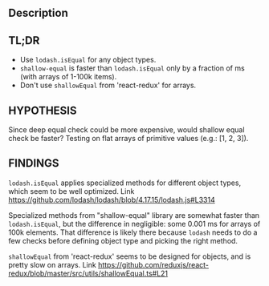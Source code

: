 ## Description

## TL;DR

- Use `lodash.isEqual` for any object types.
- `shallow-equal` is faster than `lodash.isEqual` only by a fraction of ms (with arrays of 1-100k items).
- Don't use `shallowEqual` from 'react-redux' for arrays.

## HYPOTHESIS

Since deep equal check could be more expensive, would shallow equal check be faster? Testing on flat arrays of primitive values (e.g.: [1, 2, 3]).

## FINDINGS

`lodash.isEqual` applies specialized methods for different object types, which seem to be well optimized.
Link https://github.com/lodash/lodash/blob/4.17.15/lodash.js#L3314

Specialized methods from "shallow-equal" library are somewhat faster than `lodash.isEqual`, but the difference in negligible: some 0.001 ms for arrays of 100k elements. That difference is likely there because `lodash` needs to do a few checks before defining object type and picking the right method.

`shallowEqual` from 'react-redux' seems to be designed for objects, and is pretty slow on arrays.
Link https://github.com/reduxjs/react-redux/blob/master/src/utils/shallowEqual.ts#L21
